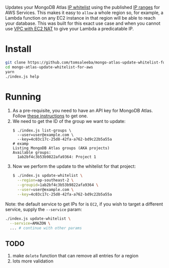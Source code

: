Updates your MongoDB Atlas [IP whitelist](https://docs.atlas.mongodb.com/security-whitelist/index.html) using the published [IP ranges](https://docs.aws.amazon.com/general/latest/gr/aws-ip-ranges.html) for AWS Services. This makes it easy to `allow` a whole region so, for example, a Lambda function on any EC2 instance in that region will be able to reach your database. This was built for this exact use case and when you cannot use [VPC with EC2 NAT](https://forums.aws.amazon.com/message.jspa?messageID=679504) to give your Lambda a predicatable IP.

# Install
```bash
git clone https://github.com/tomsaleeba/mongo-atlas-update-whitelist-for-aws
cd mongo-atlas-update-whitelist-for-aws
yarn
./index.js help
```

# Running
 1. As a pre-requisite, you need to have an API key for MongoDB Atlas. Follow [these instructions](https://docs.atlas.mongodb.com/configure-api-access/) to get one.
 1. We need to get the ID of the group we want to update:
      ```console
      $ ./index.js list-groups \
        --user=user@example.com \
        --key=4c03c17c-25d8-42fa-a762-bd9c22b5a55a
      # examp
      Listing MongoDB Atlas groups (AKA projects)
      Available groups:
        1ab2bf4c3b53b9822afa9364: Project 1
      ```
  1. Now we perform the update to the whitelist for that project:
      ```bash
      $ ./index.js update-whitelist \
        --region=ap-southeast-2 \
        --groupid=1ab2bf4c3b53b9822afa9364 \
        --user=user@example.com \
        --key=4c03c17c-25d8-42fa-a762-bd9c22b5a55a
      ```
Note: the default service to get IPs for is `EC2`, if you wish to target a different service, supply the `--service` param:
```bash
./index.js update-whitelist \
  --service=AMAZON \
  ... # continue with other params
```

## TODO
 1. make `delete` function that can remove all entries for a region
 1. lots more validation
